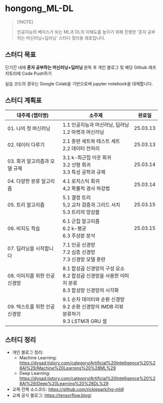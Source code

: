 # hongong_ML-DL

>   [!NOTE] 
>
>   인공지능의 베이스가 되는 ML과 DL의 이해도를 높이기 위해 진행한 '혼자 공부하는 머신러닝+딥러닝' 스터디 정리용 레포입니다.



## 스터디 목표

단기간 내에 **혼자 공부하는 머신러닝+딥러닝** 완독 후 개인 블로그 및 해당 Github 레프지토리에 Code Push하기

실습 코드의 경우는 Google Colab을 기반으로써 jupyter notebook을 대체합니다.



## 스터디 계획표

| 대주제 (챕터명)               | 소주제                                                       | 완료일   |
| ----------------------------- | ------------------------------------------------------------ | -------- |
| 01. 나의 첫 머신러닝          | 1.1 인공지능과 머신러닝, 딥러닝<br />1.2 마켓과 머신러닝     | 25.03.13 |
| 02. 데이터 다루기             | 2.1 훈련 세트와 테스트 세트<br />2.2 데이터 전처리           | 25.03.13 |
| 03. 회귀 알고리즘과 모델 규제 | 3.1 k-최근접 이웃 회귀<br />3.2 선형 회귀<br />3.3 특성 공학과 규제 | 25.03.14 |
| 04. 다양한 분류 알고리즘      | 4.1 로지스틱 회귀<br />4,2 확률적 경사 하강법                | 25.03.14 |
| 05. 트리 알고리즘             | 5.1 결정 트리<br />5,2 교차 검증과 그리드 서치<br />5.3 트리의 앙상블 | 25.03.15 |
| 06. 비지도 학습               | 6.1 군집 알고리즘<br />6.2 k-평균<br />6.3 주성분 분석       | 25.03.15 |
| 07. 딥러닝을 시작합니다       | 7.1 인공 신경망<br />7.2 심층 신경망<br />7.3 신경망 모델 훈련 |          |
| 08. 이미지를 위한 인공 신경망 | 8.1 합성곱 신경망의 구성 요소<br />8.2 합성곱 신경망을 사용한 이미지 분류<br />8.3 합성망 신경망의 시각화 |          |
| 09. 텍스트를 위한 인공 신경망 | 9.1 순차 데이터와 순환 신경망<br />9.2 순환 신경망의 IMDB 리뷰 분류하기<br />9.3 LSTM과 GRU 셀 |          |



## 스터디 정리

-   개인 블로그 정리:
    -   Machine Learning: https://dysad.tistory.com/category/Artificial%20Intelligence%20%28AI%29/Machine%20Learning%20%28ML%29
    -   Deep Learning: https://dysad.tistory.com/category/Artificial%20Intelligence%20%28AI%29/Deep%20Learning%20%28DL%29
-   교제 전체 소스코드: https://github.com/rickiepark/hg-mldl
-   교제 공식 블로그: https://tensorflow.blog/
